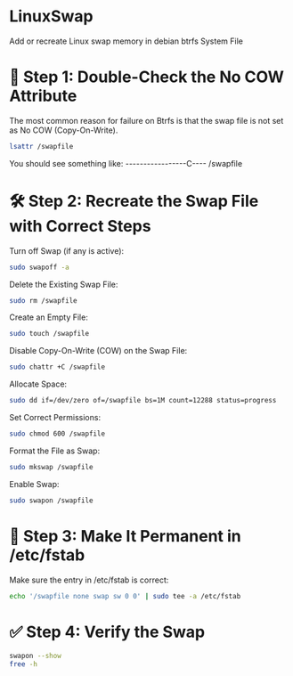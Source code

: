 # LinuxSwap
Add or recreate Linux swap memory in debian btrfs System File

# 🔎 Step 1: Double-Check the No COW Attribute
The most common reason for failure on Btrfs is that the swap file is not set as No COW (Copy-On-Write).
```bash
lsattr /swapfile
```
You should see something like:
-----------------C---- /swapfile

# 🛠️ Step 2: Recreate the Swap File with Correct Steps
Turn off Swap (if any is active):
```bash
sudo swapoff -a
```
Delete the Existing Swap File:
```bash
sudo rm /swapfile
```
Create an Empty File:
```bash
sudo touch /swapfile
```
Disable Copy-On-Write (COW) on the Swap File:
```bash
sudo chattr +C /swapfile
```
Allocate Space:
```bash
sudo dd if=/dev/zero of=/swapfile bs=1M count=12288 status=progress
```
Set Correct Permissions:
```bash
sudo chmod 600 /swapfile
```
Format the File as Swap:
```bash
sudo mkswap /swapfile
```
Enable Swap:
```bash
sudo swapon /swapfile
```
# 📝 Step 3: Make It Permanent in /etc/fstab
Make sure the entry in /etc/fstab is correct:
```bash
echo '/swapfile none swap sw 0 0' | sudo tee -a /etc/fstab
```
# ✅ Step 4: Verify the Swap
```bash
swapon --show
free -h
```
